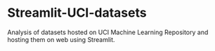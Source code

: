# Streamlit-UCI-datasets
Analysis of datasets hosted on UCI Machine Learning Repository and hosting them on web using Streamlit.
